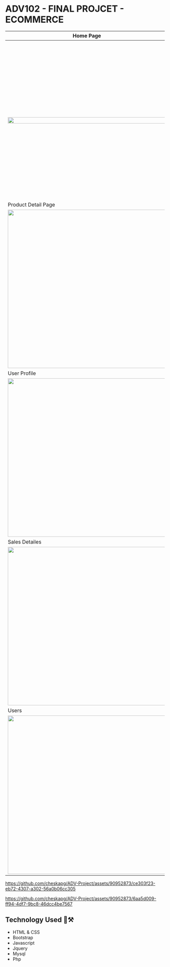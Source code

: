 # ADV102 - FINAL PROJCET - ECOMMERCE
| Home Page  | Browse Product Page |
| ------------- | ------------- |
| <img src="https://github.com/cheskapg/ADV-Project/assets/78902475/959ad068-10ea-48e4-b6f1-0f7c19208a7e" width=500 height=50%>  | <img src="https://github.com/cheskapg/ADV-Project/assets/78902475/a4b4e773-c09f-42fe-ad34-1c478d670578" width=500>  |
| Product Detail Page  | Cart Page |
| <img src="https://github.com/cheskapg/ADV-Project/assets/78902475/229e6d6a-9390-4096-aef3-e6634c98e966" width=500>  | <img src="https://github.com/cheskapg/ADV-Project/assets/78902475/1281727c-99e9-4534-bc81-dc1bd905cdda" width=500>  |
| User Profile  | Admin Dash |
| <img src="https://github.com/cheskapg/ADV-Project/assets/78902475/370a9492-6e1e-4b65-9f76-2e3faf59a6fa" width=500> | <img src="https://github.com/cheskapg/ADV-Project/assets/78902475/1ed3ef5a-8b6b-434a-b433-90a078cd7ba5" width=500> |
| Sales Detailes | Product List |
| <img src="https://github.com/cheskapg/ADV-Project/assets/78902475/758efd9e-051b-4454-93f3-991313ae76da" width=500> | <img src="https://github.com/cheskapg/ADV-Project/assets/78902475/21e6deeb-80d3-4c59-9c72-8916ccba5966" width=500> |
| Users | User View Details |
| <img src="https://github.com/cheskapg/ADV-Project/assets/78902475/ac006a30-428a-470f-8ebd-bd058c2a093c" width=500> | <img src="https://github.com/cheskapg/ADV-Project/assets/78902475/b5f3501a-8aa6-471e-9f81-537194e44efa" width=500 height=50%>|


https://github.com/cheskapg/ADV-Project/assets/90952873/ce303f23-eb72-4307-a302-56a0b06cc305



https://github.com/cheskapg/ADV-Project/assets/90952873/6aa5d009-ff94-4df7-9bc8-46dcc4be7567


## Technology Used 🔧⚒
* HTML & CSS
* Bootstrap
* Javascript
* Jquery
* Mysql
* Php

